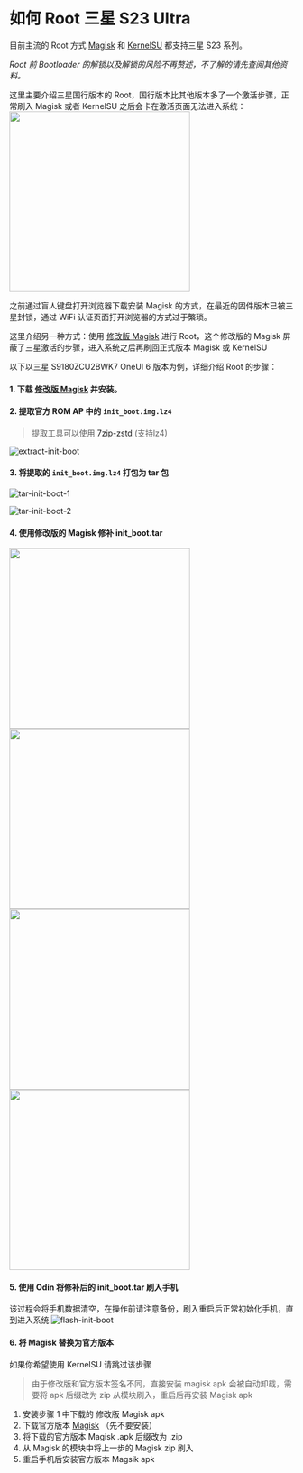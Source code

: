 # 如何 Root 三星 S23 Ultra

目前主流的 Root 方式 [Magisk](https://github.com/topjohnwu/Magisk) 和 [KernelSU](https://github.com/tiann/KernelSU) 都支持三星 S23 系列。

_Root 前 Bootloader 的解锁以及解锁的风险不再赘述，不了解的请先查阅其他资料。_


这里主要介绍三星国行版本的 Root，国行版本比其他版本多了一个激活步骤，正常刷入 Magisk 或者 KernelSU 之后会卡在激活页面无法进入系统：
<img width="320" src="root-s23u/activation-block.jpg">

之前通过盲人键盘打开浏览器下载安装 Magisk 的方式，在最近的固件版本已被三星封锁，通过 WiFi 认证页面打开浏览器的方式过于繁琐。

这里介绍另一种方式：使用 [修改版 Magisk](https://github.com/fei-ke/Magisk/releases/latest) 进行 Root，这个修改版的 Magisk 屏蔽了三星激活的步骤，进入系统之后再刷回正式版本 Magisk 或 KernelSU

以下以三星 S9180ZCU2BWK7 OneUI 6 版本为例，详细介绍 Root 的步骤：

#### 1. 下载 [修改版 Magisk](https://github.com/fei-ke/Magisk/releases/latest) 并安装。

#### 2. 提取官方 ROM AP 中的 `init_boot.img.lz4`
> 提取工具可以使用 [7zip-zstd](https://github.com/mcmilk/7-Zip-zstd/releases/latest) (支持lz4)

![extract-init-boot](root-s23u/extract-init-boot.png)

#### 3. 将提取的 `init_boot.img.lz4` 打包为 tar 包
![tar-init-boot-1](root-s23u/tar-init-boot-1.png)

![tar-init-boot-2](root-s23u/tar-init-boot-2.png)

#### 4. 使用修改版的 Magisk 修补 init_boot.tar
<img width="320" src="root-s23u/patch-init-boot-1.jpg">
<img width="320" src="root-s23u/patch-init-boot-2.jpg">
<img width="320" src="root-s23u/patch-init-boot-3.jpg">
<img width="320" src="root-s23u/patch-init-boot-4.jpg">


#### 5. 使用 Odin 将修补后的 init_boot.tar 刷入手机
该过程会将手机数据清空，在操作前请注意备份，刷入重启后正常初始化手机，直到进入系统
![flash-init-boot](root-s23u/flash-init-boot.png)


#### 6. 将 Magisk 替换为官方版本
如果你希望使用 KernelSU 请跳过该步骤
> 由于修改版和官方版本签名不同，直接安装 magisk apk 会被自动卸载，需要将 apk 后缀改为 zip 从模块刷入，重启后再安装 Magisk apk

1. 安装步骤 1 中下载的 修改版 Magisk apk
2. 下载官方版本 [Magisk](https://github.com/topjohnwu/Magisk/releases/latest) （先不要安装）
3. 将下载的官方版本 Magisk .apk 后缀改为 .zip
4. 从 Magisk 的模块中将上一步的 Magisk zip 刷入
5. 重启手机后安装官方版本 Magsik apk 